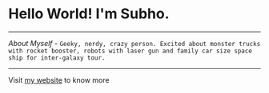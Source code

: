 # Hello World! I'm Subho.

---

_About Myself -_
`Geeky, nerdy, crazy person. Excited about monster trucks with rocket booster, robots with laser gun and family car size space ship for inter-galaxy tour.`

---

Visit [my website](https://subhobasak.github.io/SubhoBasak/) to know more
